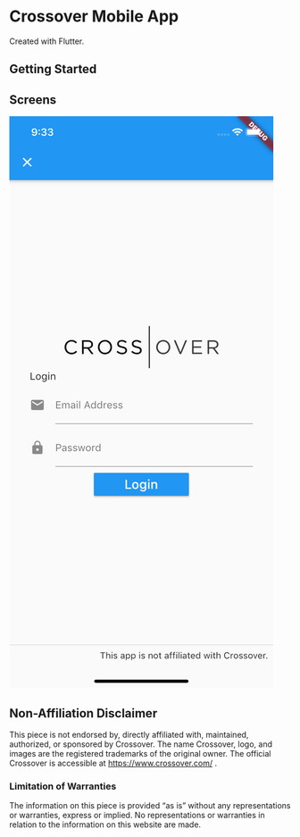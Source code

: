 # Crossover Mobile App

Created with Flutter.

## Getting Started

## Screens
![Login Screen](/art/login.png)



## Non-Affiliation Disclaimer

This piece is not endorsed by, directly affiliated with, maintained, authorized, or sponsored by Crossover. The name Crossover, logo, and images are the registered trademarks of the original owner. The official Crossover is accessible at https://www.crossover.com/ .

### Limitation of Warranties
The information on this piece is provided “as is” without any representations or warranties, express or implied. No representations or warranties in relation to the information on this website are made.
